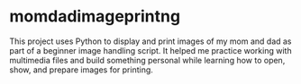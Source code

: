 # momdadimageprintng
This project uses Python to display and print images of my mom and dad as part of a beginner image handling script. It helped me practice working with multimedia files and build something personal while learning how to open, show, and prepare images for printing.